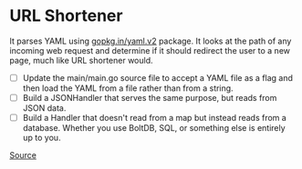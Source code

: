 # URL Shortener

It parses YAML using [gopkg.in/yaml.v2](https://godoc.org/gopkg.in/yaml.v2) package. It looks at the path of any incoming 
web request and determine if it should redirect the user to a new page, much like URL shortener  would.

- [ ] Update the main/main.go source file to accept a YAML file as a flag and then load the YAML from a file rather than from a string.
- [ ] Build a JSONHandler that serves the same purpose, but reads from JSON data.
- [ ] Build a Handler that doesn't read from a map but instead reads from a database. Whether you use BoltDB, SQL, or something else is entirely up to you.

[Source](https://gophercises.com/exercises/urlshort)
